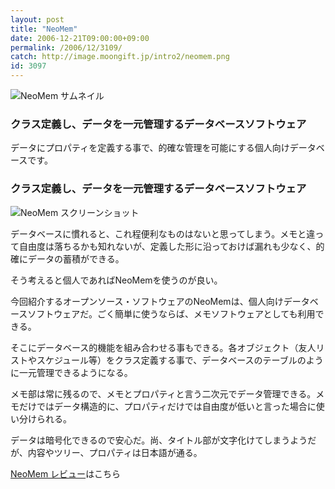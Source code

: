 ```yaml
---
layout: post
title: "NeoMem"
date: 2006-12-21T09:00:00+09:00
permalink: /2006/12/3109/
catch: http://image.moongift.jp/intro2/neomem.png
id: 3097
---
```

 ![NeoMem サムネイル](http://image.moongift.jp/intro2/neomem.t.png "NeoMem サムネイル")
  

### クラス定義し、データを一元管理するデータベースソフトウェア
  
データにプロパティを定義する事で、的確な管理を可能にする個人向けデータベースです。  
<!--more-->  

### クラス定義し、データを一元管理するデータベースソフトウェア
  

![NeoMem スクリーンショット](http://image.moongift.jp/intro2/neomem.png "NeoMem スクリーンショット")

  

データベースに慣れると、これ程便利なものはないと思ってしまう。メモと違って自由度は落ちるかも知れないが、定義した形に沿っておけば漏れも少なく、的確にデータの蓄積ができる。

  

そう考えると個人であればNeoMemを使うのが良い。

  

今回紹介するオープンソース・ソフトウェアのNeoMemは、個人向けデータベースソフトウェアだ。ごく簡単に使うならば、メモソフトウェアとしても利用できる。

  

そこにデータベース的機能を組み合わせる事もできる。各オブジェクト（友人リストやスケジュール等）をクラス定義する事で、データベースのテーブルのように一元管理できるようになる。

  

メモ部は常に残るので、メモとプロパティと言う二次元でデータ管理できる。メモだけではデータ構造的に、プロパティだけでは自由度が低いと言った場合に使い分けられる。

  

データは暗号化できるので安心だ。尚、タイトル部が文字化けてしまうようだが、内容やツリー、プロパティは日本語が通る。

  

[NeoMem レビュー](http://oss.moongift.jp/review/i-3117.html)はこちら

